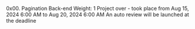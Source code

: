 0x00. Pagination
Back-end
 Weight: 1
 Project over - took place from Aug 15, 2024 6:00 AM to Aug 20, 2024 6:00 AM
 An auto review will be launched at the deadline
